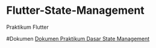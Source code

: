 # Flutter-State-Management
 Praktikum Flutter

 #Dokumen
 [Dokumen Praktikum Dasar State Management](https://docs.google.com/document/d/1lregaoaY736ez6bspfzOGunk7dmVQKWl3nA9fMTQdx4/edit?usp=sharing)
